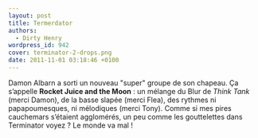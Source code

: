 ```yaml
---
layout: post
title: Termerdator
authors:
  - Dirty Henry
wordpress_id: 942
cover: terminator-2-drops.png
date: 2011-11-01 03:18:46 +0100
---
```


Damon Albarn a sorti un nouveau "super" groupe de son chapeau. Ça s’appelle
**Rocket Juice and the Moon** : un mélange du Blur de _Think Tank_ (merci
Damon), de la basse slapée (merci Flea), des rythmes ni papapoumesques, ni
mélodiques (merci Tony). Comme si mes pires cauchemars s’étaient agglomérés, un
peu comme les gouttelettes dans Terminator voyez ? Le monde va mal !
